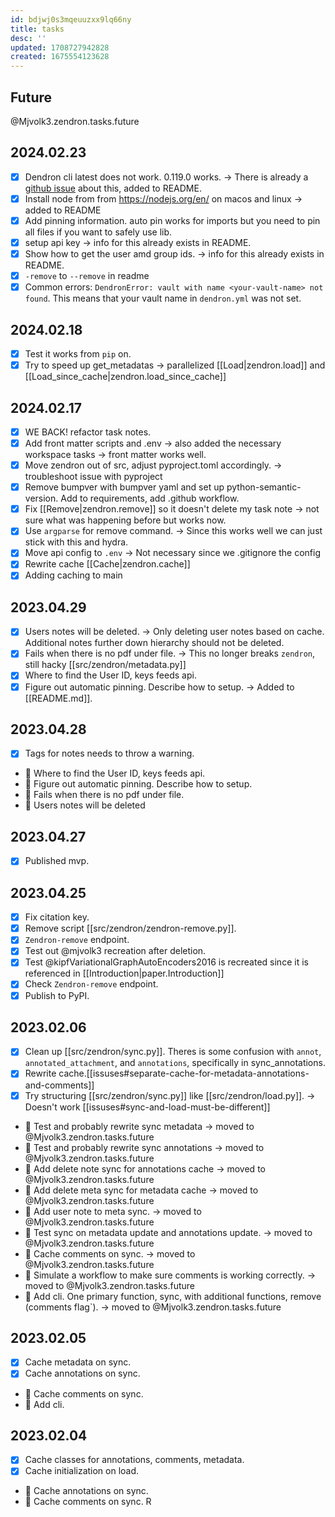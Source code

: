 ```yaml
---
id: bdjwj0s3mqeuuzxx9lq66ny
title: tasks
desc: ''
updated: 1708727942828
created: 1675554123628
---
```

## Future

@Mjvolk3.zendron.tasks.future

## 2024.02.23

- [x] Dendron cli latest does not work. 0.119.0 works. → There is already a [github issue](https://github.com/dendronhq/dendron/issues/3976) about this, added to README.
- [x] Install node from from <https://nodejs.org/en/> on macos and linux → added to README
- [x] Add pinning information. auto pin works for imports but you need to pin all files if you want to safely use lib.
- [x] setup api key → info for this already exists in README.
- [x] Show how to get the user amd group ids.  → info for this already exists in README.
- [x] `-remove` to `--remove` in readme
- [x] Common errors: `DendronError: vault with name <your-vault-name> not found`. This means that your vault name in `dendron.yml` was not set.

## 2024.02.18

- [x] Test it works from `pip` on.
- [x] Try to speed up get_metadatas → parallelized [[Load|zendron.load]] and [[Load_since_cache|zendron.load_since_cache]]

## 2024.02.17

- [x] WE BACK! refactor task notes.
- [x] Add front matter scripts and .env → also added the necessary workspace tasks → front matter works well.
- [x] Move zendron out of src, adjust pyproject.toml accordingly. → troubleshoot issue with pyproject
- [x] Remove bumpver with bumpver yaml and set up python-semantic-version. Add to requirements, add .github workflow.
- [x] Fix [[Remove|zendron.remove]] so it doesn't delete my task note → not sure what was happening before but works now.
- [x] Use `argparse` for remove command. → Since this works well we can just stick with this and hydra.
- [x] Move api config to `.env` → Not necessary since we .gitignore the config
- [x] Rewrite cache [[Cache|zendron.cache]]
- [x] Adding caching to main

## 2023.04.29

- [x] Users notes will be deleted. → Only deleting user notes based on cache. Additional notes further down hierarchy should not be deleted.
- [x] Fails when there is no pdf under file. → This no longer breaks `zendron`, still hacky [[src/zendron/metadata.py]]
- [x] Where to find the User ID, keys feeds api.
- [x] Figure out automatic pinning. Describe how to setup. → Added to [[README.md]].

## 2023.04.28

- [x] Tags for notes needs to throw a warning.
- 🔲 Where to find the User ID, keys feeds api.
- 🔲 Figure out automatic pinning. Describe how to setup.
- 🔲 Fails when there is no pdf under file.
- 🔲 Users notes will be deleted

## 2023.04.27

- [x] Published mvp.

## 2023.04.25

- [x] Fix citation key.
- [x] Remove script [[src/zendron/zendron-remove.py]].
- [x] `Zendron-remove` endpoint.
- [x] Test out @mjvolk3 recreation after deletion.
- [x] Test @kipfVariationalGraphAutoEncoders2016 is recreated since it is referenced in [[Introduction|paper.Introduction]]
- [x] Check `Zendron-remove` endpoint.
- [x] Publish to PyPI.

## 2023.02.06

- [x] Clean up [[src/zendron/sync.py]]. Theres is some confusion with `annot`, `annotated_attachment`, and `annotations`, specifically in sync_annotations.
- [x] Rewrite cache.[[issuses#separate-cache-for-metadata-annotations-and-comments]]
- [x] Try structuring [[src/zendron/sync.py]] like [[src/zendron/load.py]]. → Doesn't work [[issuses#sync-and-load-must-be-different]]
- 🔲 Test and probably rewrite sync metadata → moved to @Mjvolk3.zendron.tasks.future
- 🔲 Test and probably rewrite sync annotations → moved to @Mjvolk3.zendron.tasks.future
- 🔲 Add delete note sync for annotations cache → moved to @Mjvolk3.zendron.tasks.future
- 🔲 Add delete meta sync for metadata cache → moved to @Mjvolk3.zendron.tasks.future
- 🔲 Add user note to meta sync. → moved to @Mjvolk3.zendron.tasks.future
- 🔲 Test sync on metadata update and annotations update. → moved to @Mjvolk3.zendron.tasks.future
- 🔲 Cache comments on sync. → moved to @Mjvolk3.zendron.tasks.future
- 🔲 Simulate a workflow to make sure comments is working correctly. → moved to @Mjvolk3.zendron.tasks.future
- 🔲 Add cli. One primary function, sync, with additional functions, remove (comments flag`). → moved to @Mjvolk3.zendron.tasks.future

## 2023.02.05

- [x] Cache metadata on sync.
- [x] Cache annotations on sync.
- 🔲 Cache comments on sync.
- 🔲 Add cli.

## 2023.02.04

- [x] Cache classes for annotations, comments, metadata.
- [x] Cache initialization on load.
- 🔲 Cache annotations on sync.
- 🔲 Cache comments on sync.
R
